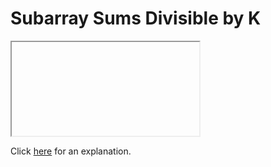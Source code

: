 # Subarray Sums Divisible by K 

<iframe></iframe>

Click [here](Explanation.md) for an explanation.

